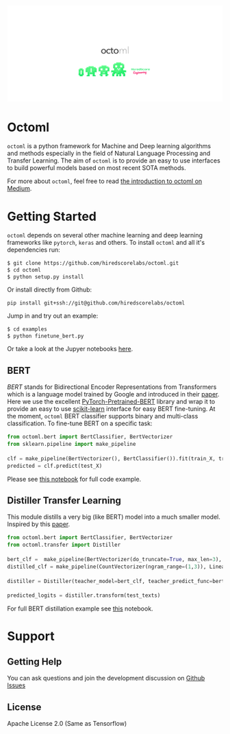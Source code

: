 ![](media/cover.png)

# Octoml

`octoml` is a python framework for Machine and Deep learning algorithms and methods especially in the field of Natural Language Processing and Transfer Learning. The aim of `octoml` is to provide an easy to use interfaces to build powerful models based on most recent SOTA methods.

For more about `octoml`, feel free to read [the introduction to octoml on Medium](XXX).

# Getting Started

`octoml` depends on several other machine learning and deep learning frameworks like `pytorch`, `keras` and others. To install `octoml` and all it's dependencies run:

```
$ git clone https://github.com/hiredscorelabs/octoml.git
$ cd octoml
$ python setup.py install
```

Or install directly from Github:

```
pip install git+ssh://git@github.com/hiredscorelabs/octoml
```

Jump in and try out an example:

```
$ cd examples
$ python finetune_bert.py
```

Or take a look at the Jupyer notebooks [here](notebooks).

## BERT

*BERT* stands for Bidirectional Encoder Representations from Transformers which is a language model trained by Google and introduced in their [paper](https://arxiv.org/abs/1810.04805).
Here we use the excellent [PyTorch-Pretrained-BERT](https://pypi.org/project/pytorch-pretrained-bert/) library and wrap it to provide an easy to use [scikit-learn](https://scikit-learn.org/) interface for easy BERT fine-tuning. At the moment, `octoml` BERT classifier supports binary and multi-class classification. To fine-tune BERT on a specific task:

```python
from octoml.bert import BertClassifier, BertVectorizer
from sklearn.pipeline import make_pipeline

clf = make_pipeline(BertVectorizer(), BertClassifier()).fit(train_X, train_y)
predicted = clf.predict(test_X)
```

Please see [this notebook](https://github.com/hiredscorelabs/octoml/blob/master/notebooks/finetune_bert.ipynb) for full code example.

## Distiller Transfer Learning

This module distills a very big (like BERT) model into a much smaller model. Inspired by this [paper](https://arxiv.org/abs/1503.02531).

```python
from octoml.bert import BertClassifier, BertVectorizer
from octoml.transfer import Distiller

bert_clf =  make_pipeline(BertVectorizer(do_truncate=True, max_len=3), BertClassifier())
distilled_clf = make_pipeline(CountVectorizer(ngram_range=(1,3)), LinearRegression())

distiller = Distiller(teacher_model=bert_clf, teacher_predict_func=bert_clf.decision_function, student_model=distilled_clf).fit(train_texts, train_y, unlabeled_X=unlabeled_texts)

predicted_logits = distiller.transform(test_texts)
```

For full BERT distillation example see [this](https://github.com/hiredscorelabs/octoml/blob/master/notebooks/distill_bert.ipynb) notebook.



# Support

## Getting Help

You can ask questions and join the development discussion on [Github Issues](https://github.com/hiredscorelabs/octoml/issues)


## License

Apache License 2.0 (Same as Tensorflow)

